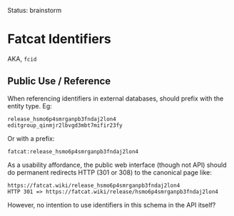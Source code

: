
Status: brainstorm

Fatcat Identifiers
=======================

AKA, `fcid`

## Public Use / Reference

When referencing identifiers in external databases, should prefix with the
entity type. Eg:

    release_hsmo6p4smrganpb3fndaj2lon4
    editgroup_qinmjr2lbvgd3mbt7mifir23fy

Or with a prefix:

    fatcat:release_hsmo6p4smrganpb3fndaj2lon4

As a usability affordance, the public web interface (though not API) should do
permanent redirects HTTP (301 or 308) to the canonical page like:

    https://fatcat.wiki/release_hsmo6p4smrganpb3fndaj2lon4
    HTTP 301 => https://fatcat.wiki/release/hsmo6p4smrganpb3fndaj2lon4

However, no intention to use identifiers in this schema in the API itself?
